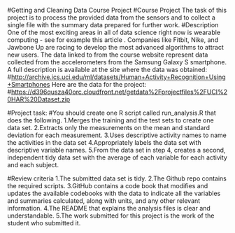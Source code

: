 #Getting and Cleaning Data Course Project
#Course Project
The task of this project is to process the provided data from the sensors and to collect a single file with the summary data prepared for further work.
#Description
One of the most exciting areas in all of data science right now is wearable computing - see for example this article . Companies like Fitbit, Nike, and Jawbone Up are racing to develop the most advanced algorithms to attract new users. The data linked to from the course website represent data collected from the accelerometers from the Samsung Galaxy S smartphone. A full description is available at the site where the data was obtained:
#http://archive.ics.uci.edu/ml/datasets/Human+Activity+Recognition+Using+Smartphones
Here are the data for the project:
#https://d396qusza40orc.cloudfront.net/getdata%2Fprojectfiles%2FUCI%20HAR%20Dataset.zip

#Project task:
#You should create one R script called run_analysis.R that does the following.
1.Merges the training and the test sets to create one data set.
2.Extracts only the measurements on the mean and standard deviation for each measurement.
3.Uses descriptive activity names to name the activities in the data set
4.Appropriately labels the data set with descriptive variable names.
5.From the data set in step 4, creates a second, independent tidy data set with the average of each variable for each activity and each subject.

#Review criteria
1.The submitted data set is tidy.
2.The Github repo contains the required scripts.
3.GitHub contains a code book that modifies and updates the available codebooks with the data to indicate all the variables and summaries calculated, along with units, and any other relevant information.
4.The README that explains the analysis files is clear and understandable.
5.The work submitted for this project is the work of the student who submitted it.